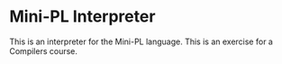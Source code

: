 # Mini-PL Interpreter

This is an interpreter for the Mini-PL language. This is an exercise for a Compilers course.
